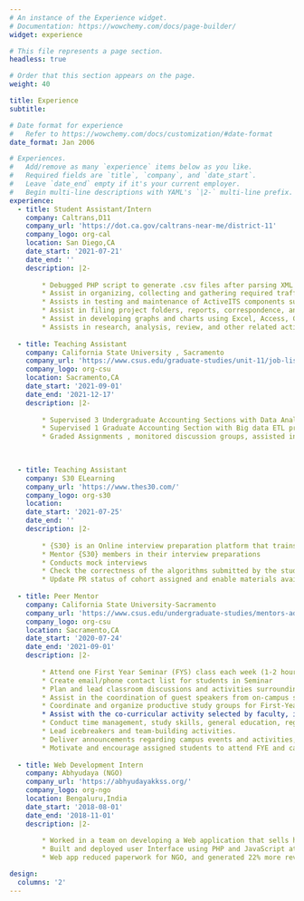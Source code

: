 ```yaml
---
# An instance of the Experience widget.
# Documentation: https://wowchemy.com/docs/page-builder/
widget: experience

# This file represents a page section.
headless: true

# Order that this section appears on the page.
weight: 40

title: Experience
subtitle:

# Date format for experience
#   Refer to https://wowchemy.com/docs/customization/#date-format
date_format: Jan 2006

# Experiences.
#   Add/remove as many `experience` items below as you like.
#   Required fields are `title`, `company`, and `date_start`.
#   Leave `date_end` empty if it's your current employer.
#   Begin multi-line descriptions with YAML's `|2-` multi-line prefix.
experience:
  - title: Student Assistant/Intern
    company: Caltrans,D11
    company_url: 'https://dot.ca.gov/caltrans-near-me/district-11'
    company_logo: org-cal
    location: San Diego,CA
    date_start: '2021-07-21'
    date_end: ''
    description: |2-
        
        * Debugged PHP script to generate .csv files after parsing XML files consisting of more than 300k rows of Traffic Data generated every minute
        * Assist in organizing, collecting and gathering required traffic data that meet departmental guidelines.
        * Assists in testing and maintenance of ActiveITS components such as servers, hubs, and workstations.
        * Assist in filing project folders, reports, correspondence, and other material, and archiving various documents
        * Assist in developing graphs and charts using Excel, Access, Crystal Reports and any other charting software.
        * Assists in research, analysis, review, and other related activities in the department
        
  - title: Teaching Assistant
    company: California State University , Sacramento
    company_url: 'https://www.csus.edu/graduate-studies/unit-11/job-listings.html'
    company_logo: org-csu
    location: Sacramento,CA
    date_start: '2021-09-01'
    date_end: '2021-12-17'
    description: |2-
        
        * Supervised 3 Undergraduate Accounting Sections with Data Analysis and Basics of Data Engineering in lab
        * Supervised 1 Graduate Accounting Section with Big data ETL process and Data Analytics prior to Modelling
        * Graded Assignments , monitored discussion groups, assisted in Lab Work and Exams*

    
        
  - title: Teaching Assistant
    company: S30 ELearning
    company_url: 'https://www.thes30.com/'
    company_logo: org-s30
    location: 
    date_start: '2021-07-25'
    date_end: ''
    description: |2-
    
        * {S30} is an Online interview preparation platform that trains brilliant minds to land their dream jobs.
        * Mentor {S30} members in their interview preparations
        * Conducts mock interviews
        * Check the correctness of the algorithms submitted by the students and its Space and Time Complexities.
        * Update PR status of cohort assigned and enable materials availability to students
  
  - title: Peer Mentor
    company: California State University-Sacramento
    company_url: 'https://www.csus.edu/undergraduate-studies/mentors-advisors/peer-mentors.html'
    company_logo: org-csu
    location: Sacramento,CA
    date_start: '2020-07-24'
    date_end: '2021-09-01'
    description: |2-
    
        * Attend one First Year Seminar (FYS) class each week (1-2 hours)
        * Create email/phone contact list for students in Seminar
        * Plan and lead classroom discussions and activities surrounding the FYS Reader and/or the campus One Book.
        * Assist in the coordination of guest speakers from on-campus student services departments.
        * Coordinate and organize productive study groups for First-Year Seminar courses, as needed.
        * Assist with the co-curricular activity selected by faculty, including, but not limited to: the One Book, Writing Partners, Leadership Initiative, One World, and Peak Adventures Challenge Course.
        * Conduct time management, study skills, general education, registration, and other workshops/presentations as requested by faculty or needed by the students.
        * Lead icebreakers and team-building activities.
        * Deliver announcements regarding campus events and activities, study groups, and mandatory student meetings.
        * Motivate and encourage assigned students to attend FYE and campus-hosted events.
       
  - title: Web Development Intern
    company: Abhyudaya (NGO)
    company_url: 'https://abhyudayakkss.org/'
    company_logo: org-ngo
    location: Bengaluru,India
    date_start: '2018-08-01'
    date_end: '2018-11-01'
    description: |2-
    
        * Worked in a team on developing a Web application that sells handmade goods made by underprivileged women
        * Built and deployed user Interface using PHP and JavaScript at the front end; integrated with SQL at the backend
        * Web app reduced paperwork for NGO, and generated 22% more revenue.

design:
  columns: '2'
---
```

